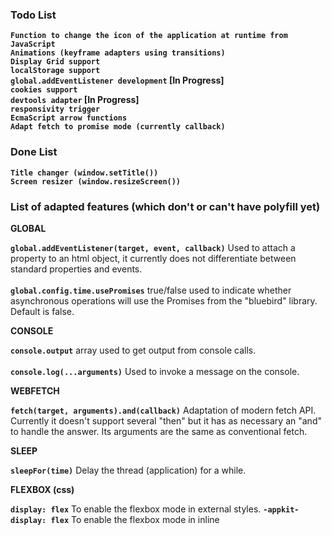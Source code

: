 ### Todo List

**`Function to change the icon of the application at runtime from JavaScript`**<br>
**`Animations (keyframe adapters using transitions)`**<br>
**`Display Grid support`**<br>
**`localStorage support`**<br>
**`global.addEventListener development` [In Progress]**<br>
**`cookies support`**<br>
**`devtools adapter` [In Progress]**<br>
**`responsivity trigger`**<br>
**`EcmaScript arrow functions`**<br>
**`Adapt fetch to promise mode (currently callback)`**<br>

### Done List

**`Title changer (window.setTitle())`**<br>
**`Screen resizer (window.resizeScreen())`**<br>

### List of adapted features (which don't or can't have polyfill yet)

**GLOBAL** <br>

**`global.addEventListener(target, event, callback)`** Used to attach a property to an html object, it currently does not differentiate between standard properties and events.
<br><br>
**`global.config.time.usePromises`** true/false used to indicate whether asynchronous operations will use the Promises from the "bluebird" library. Default is false.
<br>

**CONSOLE** <br>

**`console.output`** array used to get output from console calls.
<br><br>
**`console.log(...arguments)`** Used to invoke a message on the console.

**WEBFETCH** <br>

**`fetch(target, arguments).and(callback)`** Adaptation of modern fetch API. Currently it doesn't support several "then" but it has as necessary an "and" to handle the answer. Its arguments are the same as conventional fetch.

**SLEEP** <br>

**`sleepFor(time)`** Delay the thread (application) for a while.

**FLEXBOX (css)** <br>

**`display: flex`** To enable the flexbox mode in external styles.
**`-appkit-display: flex`** To enable the flexbox mode in inline <style> tags.

### Libraries:

https://github.com/jonathantneal/flexibility - Flexbox Support<br>
https://github.com/petkaantonov/bluebird/ - Promises Alternative Support

